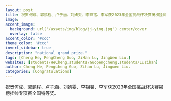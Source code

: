 ```yaml
---
layout: post
title: 祝贺何成、郭鹏程、卢子涵、刘婧雯、李锦铭、李军获2023年全国挑战杯决赛揭榜挂帅专项赛全国特等奖！
image:
accent_image:
  background: url('/assets/img/blog/jj-ying.jpg') center/cover
  overlay: false
accent_color: '#ccc'
theme_color: '#ccc'
invert_sidebar: true
description: "national grand prize."
tags: [Cheng He, PengCheng Guo, ZiHan Lu, JingWen Liu.]
websites: [students/HeCheng,students/Guopengcheng,students/Luzihan]
author: Cheng He, Pengcheng Guo, Zihan Lu, Jingwen Liu.
categories: [Congratulations]
---
```


祝贺何成、郭鹏程、卢子涵、刘婧雯、李锦铭、李军获2023年全国挑战杯决赛揭榜挂帅专项赛全国特等奖。
